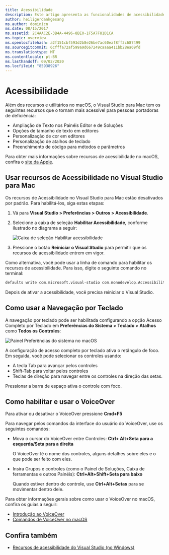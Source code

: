```yaml
---
title: Acessibilidade
description: Este artigo apresenta as funcionalidades de acessibilidade do Visual Studio para Mac e como elas podem ser habilitadas.
author: heiligerdankgesang
ms.author: dominicn
ms.date: 08/15/2017
ms.assetid: 2C4AAC2E-3B4A-4496-8BE0-1F5A7F81D1CA
ms.topic: overview
ms.openlocfilehash: a2f151cbf593d2b8e26be7ac60eaf8ff3c687499
ms.sourcegitcommit: 6cfffa72af599a9d667249caaaa411bb28ea69fd
ms.translationtype: MT
ms.contentlocale: pt-BR
ms.lasthandoff: 09/02/2020
ms.locfileid: "85938926"
---
```

# <a name="accessibility"></a>Acessibilidade

Além dos recursos e utilitários no macOS, o Visual Studio para Mac tem os seguintes recursos que o tornam mais acessível para pessoas portadoras de deficiência:

- Ampliação de Texto nos Painéis Editor e de Soluções
- Opções de tamanho de texto em editores
- Personalização de cor em editores
- Personalização de atalhos de teclado
- Preenchimento de código para métodos e parâmetros

Para obter mais informações sobre recursos de acessibilidade no macOS, confira o [site da Apple](https://www.apple.com/accessibility/mac/).

## <a name="using-accessibility-features-in-visual-studio-for-mac"></a>Usar recursos de Acessibilidade no Visual Studio para Mac

Os recursos de Acessibilidade no Visual Studio para Mac estão desativados por padrão. Para habilitá-los, siga estas etapas:

1. Vá para **Visual Studio > Preferências > Outros > Acessibilidade**.

2. Selecione a caixa de seleção **Habilitar Acessibilidade**, conforme ilustrado no diagrama a seguir:

    ![Caixa de seleção Habilitar acessibilidade](media/accessibility-image1.png)

3. Pressione o botão **Reiniciar o Visual Studio** para permitir que os recursos de acessibilidade entrem em vigor.

Como alternativa, você pode usar a linha de comando para habilitar os recursos de acessibilidade. Para isso, digite o seguinte comando no terminal:

```bash
defaults write com.microsoft.visual-studio com.monodevelop.AccessibilityEnabled 1
```

Depois de ativar a acessibilidade, você precisa reiniciar o Visual Studio.

## <a name="how-to-use-keyboard-navigation"></a>Como usar a Navegação por Teclado

A navegação por teclado pode ser habilitada configurando a opção Acesso Completo por Teclado em **Preferências do Sistema > Teclado > Atalhos** como **Todos os Controles**:

![Painel Preferências do sistema no macOS](media/accessibility-image2.png)

A configuração de acesso completo por teclado ativa o retângulo de foco. Em seguida, você pode selecionar os controles usando:

- A tecla Tab para avançar pelos controles
- Shift-Tab para voltar pelos controles
- Teclas de direção para navegar entre os controles na direção das setas.

Pressionar a barra de espaço ativa o controle com foco.

## <a name="how-to-enable-and-use-voice-over"></a>Como habilitar e usar o VoiceOver

Para ativar ou desativar o VoiceOver pressione **Cmd+F5**

Para navegar pelos comandos da interface do usuário do VoiceOver, use os seguintes comandos:

- Mova o cursor do VoiceOver entre Controles: **Ctrl+ Alt+Seta para a esquerda/Seta para a direita**

   O VoiceOver lê o nome dos controles, alguns detalhes sobre eles e o que pode ser feito com eles.

- Insira Grupos e controles (como o Painel de Soluções, Caixa de ferramentas e outros Painéis): **Ctrl+Alt+Shift+Seta para baixo**

   Quando estiver dentro do controle, use **Ctrl+Alt+Setas** para se movimentar dentro dele.

Para obter informações gerais sobre como usar o VoiceOver no macOS, confira os guias a seguir:

- [Introdução ao VoiceOver](https://help.apple.com/voiceover/info/guide/10.12/)
- [Comandos de VoiceOver no macOS](https://lab.dotjay.com/notes/voiceover-commands/)

## <a name="see-also"></a>Confira também

- [Recursos de acessibilidade do Visual Studio (no Windows)](/visualstudio/ide/reference/accessibility-features-of-visual-studio)